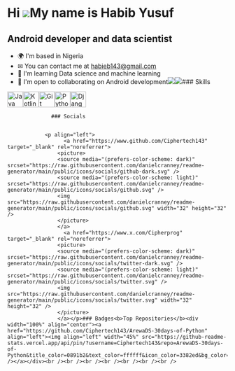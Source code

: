 Hi ![](https://user-images.githubusercontent.com/18350557/176309783-0785949b-9127-417c-8b55-ab5a4333674e.gif)My name is Habib Yusuf
===================================================================================================================================

Android developer and data scientist
------------------------------------

*   🌍  I'm based in Nigeria
*   ✉  You can contact me at [habieb143@gmail.com](mailto:habieb143@gmail.com )
*   🧠  I'm learning Data science and machine learning
*   🤝  I'm open to collaborating on Android development<a href="https://www.github.com/Ciphertech143" target="_blank" rel="noreferrer"><img
                  src="https://img.shields.io/github/followers/Ciphertech143?logo=github&style=for-the-badge&color=3382ed&labelColor=1c1917" /></a><a href="https://www.x.com/Cipherprog" target="_blank" rel="noreferrer"><img
                  src="https://img.shields.io/twitter/follow/Cipherprog?logo=twitter&style=for-the-badge&color=3382ed&labelColor=1c1917"
                /></a>### Skills 
<p align="left">
<a href="https://www.oracle.com/java/" target="_blank" rel="noreferrer"><img src="https://raw.githubusercontent.com/danielcranney/readme-generator/main/public/icons/skills/java-colored.svg" width="36" height="36" alt="Java" /></a><a href="https://kotlinlang.org/" target="_blank" rel="noreferrer"><img src="https://raw.githubusercontent.com/danielcranney/readme-generator/main/public/icons/skills/kotlin-colored.svg" width="36" height="36" alt="Kotlin" /></a><a href="https://git-scm.com/" target="_blank" rel="noreferrer"><img src="https://raw.githubusercontent.com/danielcranney/readme-generator/main/public/icons/skills/git-colored.svg" width="36" height="36" alt="Git" /></a><a href="https://www.python.org/" target="_blank" rel="noreferrer"><img src="https://raw.githubusercontent.com/danielcranney/readme-generator/main/public/icons/skills/python-colored.svg" width="36" height="36" alt="Python" /></a><a href="https://www.djangoproject.com/" target="_blank" rel="noreferrer"><img src="https://raw.githubusercontent.com/danielcranney/readme-generator/main/public/icons/skills/django-colored.svg" width="36" height="36" alt="Django" /></a>
                    </p>
                    
                  ### Socials
                  
                  
                <p align="left">
                      <a href="https://www.github.com/Ciphertech143" target="_blank" rel="noreferrer">
                    <picture>
                    <source media="(prefers-color-scheme: dark)" srcset="https://raw.githubusercontent.com/danielcranney/readme-generator/main/public/icons/socials/github-dark.svg" />
                    <source media="(prefers-color-scheme: light)" srcset="https://raw.githubusercontent.com/danielcranney/readme-generator/main/public/icons/socials/github.svg" />
                    <img src="https://raw.githubusercontent.com/danielcranney/readme-generator/main/public/icons/socials/github.svg" width="32" height="32" />
                    </picture>
                    </a>
                      <a href="https://www.x.com/Cipherprog" target="_blank" rel="noreferrer">
                    <picture>
                    <source media="(prefers-color-scheme: dark)" srcset="https://raw.githubusercontent.com/danielcranney/readme-generator/main/public/icons/socials/twitter-dark.svg" />
                    <source media="(prefers-color-scheme: light)" srcset="https://raw.githubusercontent.com/danielcranney/readme-generator/main/public/icons/socials/twitter.svg" />
                    <img src="https://raw.githubusercontent.com/danielcranney/readme-generator/main/public/icons/socials/twitter.svg" width="32" height="32" />
                    </picture>
                    </a></p>### Badges<b>Top Repositories</b><div width="100%" align="center"><a href="https://github.com/Ciphertech143/ArewaDS-30days-of-Python" align="left"><img align="left" width="45%" src="https://github-readme-stats.vercel.app/api/pin/?username=Ciphertech143&repo=ArewaDS-30days-of-Python&title_color=0891b2&text_color=ffffff&icon_color=3382ed&bg_color=1c1917&hide_border=true&locale=en" /></a></div><br /><br /><br /><br /><br /><br /><br />
